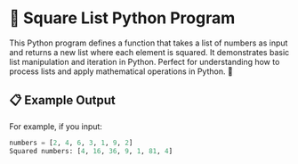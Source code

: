 # 🧮 Square List Python Program

This Python program defines a function that takes a list of numbers as input and returns a new list where each element is squared. It demonstrates basic list manipulation and iteration in Python. Perfect for understanding how to process lists and apply mathematical operations in Python. 🔢

## 📋 Example Output

For example, if you input:

```python
numbers = [2, 4, 6, 3, 1, 9, 2]
Squared numbers: [4, 16, 36, 9, 1, 81, 4]
